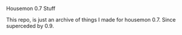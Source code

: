 Housemon 0.7 Stuff

This repo, is just an archive of things I made for housemon 0.7. Since superceded by 0.9.

